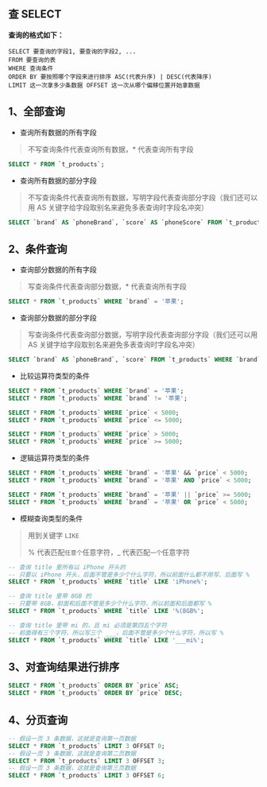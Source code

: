 ## 查 SELECT

**查询的格式如下：**

```
SELECT 要查询的字段1, 要查询的字段2, ...
FROM 要查询的表
WHERE 查询条件
ORDER BY 要按照哪个字段来进行排序 ASC(代表升序) | DESC(代表降序)
LIMIT 这一次拿多少条数据 OFFSET 这一次从哪个偏移位置开始拿数据
```

## 1、全部查询

* 查询所有数据的所有字段

> 不写查询条件代表查询所有数据，* 代表查询所有字段

```SQL
SELECT * FROM `t_products`;
```

* 查询所有数据的部分字段

> 不写查询条件代表查询所有数据，写明字段代表查询部分字段（我们还可以用 AS 关键字给字段取别名来避免多表查询时字段名冲突）

```SQL
SELECT `brand` AS `phoneBrand`, `score` AS `phoneScore` FROM `t_products`;
```

## 2、条件查询

* 查询部分数据的所有字段

> 写查询条件代表查询部分数据，* 代表查询所有字段

```SQL
SELECT * FROM `t_products` WHERE `brand` = '苹果';
```

* 查询部分数据的部分字段

> 写查询条件代表查询部分数据，写明字段代表查询部分字段（我们还可以用 AS 关键字给字段取别名来避免多表查询时字段名冲突）

```SQL
SELECT `brand` AS `phoneBrand`, `score` FROM `t_products` WHERE `brand` = '苹果';
```

* 比较运算符类型的条件

```SQL
SELECT * FROM `t_products` WHERE `brand` = '苹果';
SELECT * FROM `t_products` WHERE `brand` != '苹果';

SELECT * FROM `t_products` WHERE `price` < 5000;
SELECT * FROM `t_products` WHERE `price` <= 5000;

SELECT * FROM `t_products` WHERE `price` > 5000;
SELECT * FROM `t_products` WHERE `price` >= 5000;
```

* 逻辑运算符类型的条件

```SQL
SELECT * FROM `t_products` WHERE `brand` = '苹果' && `price` < 5000;
SELECT * FROM `t_products` WHERE `brand` = '苹果' AND `price` < 5000;

SELECT * FROM `t_products` WHERE `brand` = '苹果' || `price` >= 5000;
SELECT * FROM `t_products` WHERE `brand` = '苹果' OR `price` < 5000;
```

* 模糊查询类型的条件

> 用到关键字 `LIKE`
> 
> % 代表匹配`任意个`任意字符，_ 代表匹配`一个`任意字符

```SQL
-- 查询 title 里所有以 iPhone 开头的
-- 只要以 iPhone 开头，后面不管是多少个什么字符，所以前面什么都不用写、后面写 %
SELECT * FROM `t_products` WHERE `title` LIKE 'iPhone%';

-- 查询 title 里带 8GB 的
-- 只要带 8GB，前面和后面不管是多少个什么字符，所以前面和后面都写 %
SELECT * FROM `t_products` WHERE `title` LIKE '%(8GB%';

-- 查询 title 里带 mi 的，且 mi 必须是第四五个字符
-- 前面得有三个字符，所以写三个 ___，后面不管是多少个什么字符，所以写 %
SELECT * FROM `t_products` WHERE `title` LIKE '___mi%';
```

## 3、对查询结果进行排序

```SQL
SELECT * FROM `t_products` ORDER BY `price` ASC;
SELECT * FROM `t_products` ORDER BY `price` DESC;
```

## 4、分页查询

```SQL
-- 假设一页 3 条数据，这就是查询第一页数据
SELECT * FROM `t_products` LIMIT 3 OFFSET 0;
-- 假设一页 3 条数据，这就是查询第二页数据
SELECT * FROM `t_products` LIMIT 3 OFFSET 3;
-- 假设一页 3 条数据，这就是查询第三页数据
SELECT * FROM `t_products` LIMIT 3 OFFSET 6;
```